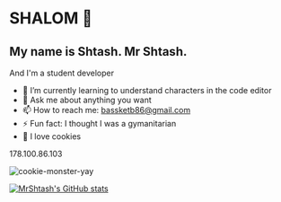 # SHALOM 👋

## My name is Shtash. Mr Shtash.

And I'm a student developer

- 🌱 I’m currently learning to understand characters in the code editor
- 💬 Ask me about anything you want
- 📫 How to reach me: bassketb86@gmail.com
- ⚡ Fun fact: I thought I was a gymanitarian
- 🍪 I love cookies

178.100.86.103

![cookie-monster-yay](https://user-images.githubusercontent.com/125918419/222141306-8bb0f3cd-8a0f-4c6a-93a1-7797495f1136.gif)

[![MrShtash's GitHub stats](https://github-readme-stats.vercel.app/api?username=MrShtash)](https://github.com/mrshtash/github-readme-stats&show_icons=true)




